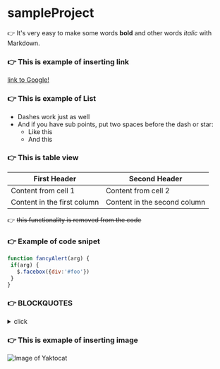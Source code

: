 # sampleProject

 :point_right: It's very easy to make some words **bold** and other words *italic* with Markdown.

### :point_right: This is example of inserting link
[link to Google!](http://google.com)

### :point_right: This is example of List
- Dashes work just as well
- And if you have sub points, put two spaces before the dash or star:
  - Like this
  - And this

### :point_right: This is table view

First Header | Second Header
------------ | -------------
Content from cell 1 | Content from cell 2
Content in the first column | Content in the second column

 :point_right: ~~this functionality is removed from the code~~
 

### :point_right: Example of code snipet 
 ```javascript
function fancyAlert(arg) {
  if(arg) {
    $.facebox({div:'#foo'})
  }
}
```


### :point_right: BLOCKQUOTES
 <details><summary>click</summary>
As Kanye West said:

> We're living the future so
> the present is our past.</details>

### :point_right: This is exmaple of inserting image
![Image of Yaktocat](https://octodex.github.com/images/yaktocat.png)
